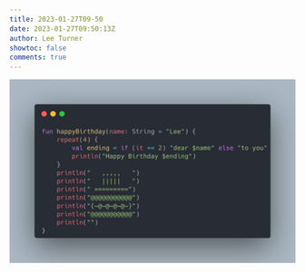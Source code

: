 ```yaml
---
title: 2023-01-27T09-50
date: 2023-01-27T09:50:13Z
author: Lee Turner
showtoc: false
comments: true
---
```


![](/img/x//1618909232660897792-FneFWs_WYAEAFlE.jpg)

